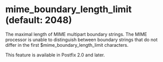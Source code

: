 # mime_boundary_length_limit (default: 2048)

The maximal length of MIME multipart boundary strings. The MIME
processor is unable to distinguish between boundary strings that
do not differ in the first $mime\_boundary\_length\_limit characters.




This feature is available in Postfix 2.0 and later.



